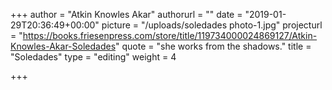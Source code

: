 +++
author = "Atkin Knowles Akar"
authorurl = ""
date = "2019-01-29T20:36:49+00:00"
picture = "/uploads/soledades photo-1.jpg"
projecturl = "https://books.friesenpress.com/store/title/119734000024869127/Atkin-Knowles-Akar-Soledades"
quote = "she works from the shadows."
title = "Soledades"
type = "editing"
weight = 4

+++
